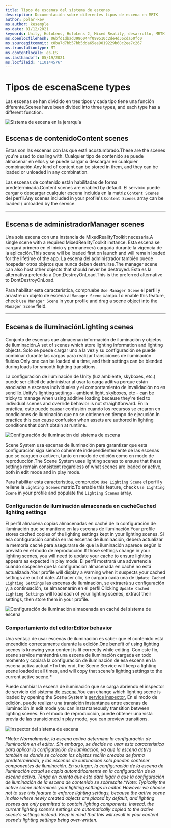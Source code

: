```yaml
---
title: Tipos de escenas del sistema de escenas
description: Documentación sobre diferentes tipos de escena en MRTK
author: polar-kev
ms.author: kesemple
ms.date: 01/12/2021
keywords: Unity, HoloLens, HoloLens 2, Mixed Reality, desarrollo, MRTK
ms.openlocfilehash: 06bfd1dbad3986044f099510c2de4d36cda50fc0
ms.sourcegitcommit: c0ba7d7bb57bb5dda65ee9019229b68c2ee7c267
ms.translationtype: MT
ms.contentlocale: es-ES
ms.lasthandoff: 05/19/2021
ms.locfileid: "110144576"
---
```

# <a name="scene-types"></a><span data-ttu-id="e5abf-104">Tipos de escena</span><span class="sxs-lookup"><span data-stu-id="e5abf-104">Scene types</span></span>

<span data-ttu-id="e5abf-105">Las escenas se han dividido en tres tipos y cada tipo tiene una función diferente.</span><span class="sxs-lookup"><span data-stu-id="e5abf-105">Scenes have been divided into three types, and each type has a different function.</span></span>

![Sistema de escena en la jerarquía](../images/scene-system/MRTK_SceneSystemEditorSceneHierarchy.PNG)

## <a name="content-scenes"></a><span data-ttu-id="e5abf-107">Escenas de contenido</span><span class="sxs-lookup"><span data-stu-id="e5abf-107">Content scenes</span></span>

<span data-ttu-id="e5abf-108">Estas son las escenas con las que está acostumbrado.</span><span class="sxs-lookup"><span data-stu-id="e5abf-108">These are the scenes you're used to dealing with.</span></span> <span data-ttu-id="e5abf-109">Cualquier tipo de contenido se puede almacenar en ellos y se puede cargar o descargar en cualquier combinación.</span><span class="sxs-lookup"><span data-stu-id="e5abf-109">Any kind of content can be stored in them, and they can be loaded or unloaded in any combination.</span></span>

<span data-ttu-id="e5abf-110">Las escenas de contenido están habilitadas de forma predeterminada.</span><span class="sxs-lookup"><span data-stu-id="e5abf-110">Content scenes are enabled by default.</span></span> <span data-ttu-id="e5abf-111">El servicio puede cargar o descargar cualquier escena incluida en la matriz `Content Scenes` del perfil.</span><span class="sxs-lookup"><span data-stu-id="e5abf-111">Any scenes included in your profile's `Content Scenes` array can be loaded / unloaded by the service.</span></span>

___

## <a name="manager-scenes"></a><span data-ttu-id="e5abf-112">Escenas de administrador</span><span class="sxs-lookup"><span data-stu-id="e5abf-112">Manager scenes</span></span>

<span data-ttu-id="e5abf-113">Una sola escena con una instancia de MixedRealityToolkit necesaria.</span><span class="sxs-lookup"><span data-stu-id="e5abf-113">A single scene with a required MixedRealityToolkit instance.</span></span> <span data-ttu-id="e5abf-114">Esta escena se cargará primero en el inicio y permanecerá cargada durante la vigencia de la aplicación.</span><span class="sxs-lookup"><span data-stu-id="e5abf-114">This scene will be loaded first on launch and will remain loaded for the lifetime of the app.</span></span> <span data-ttu-id="e5abf-115">La escena del administrador también puede hospedar otros objetos que nunca deben destruirse.</span><span class="sxs-lookup"><span data-stu-id="e5abf-115">The manager scene can also host other objects that should never be destroyed.</span></span> <span data-ttu-id="e5abf-116">Esta es la alternativa preferida a DontDestroyOnLoad.</span><span class="sxs-lookup"><span data-stu-id="e5abf-116">This is the preferred alternative to DontDestroyOnLoad.</span></span>

<span data-ttu-id="e5abf-117">Para habilitar esta característica, compruebe `Use Manager Scene` el perfil y arrastre un objeto de escena al `Manager Scene` campo.</span><span class="sxs-lookup"><span data-stu-id="e5abf-117">To enable this feature, check `Use Manager Scene` in your profile and drag a scene object into the `Manager Scene` field.</span></span>

___

## <a name="lighting-scenes"></a><span data-ttu-id="e5abf-118">Escenas de iluminación</span><span class="sxs-lookup"><span data-stu-id="e5abf-118">Lighting scenes</span></span>

<span data-ttu-id="e5abf-119">Conjunto de escenas que almacenan información de iluminación y objetos de iluminación.</span><span class="sxs-lookup"><span data-stu-id="e5abf-119">A set of scenes which store lighting information and lighting objects.</span></span> <span data-ttu-id="e5abf-120">Solo se puede cargar uno a la vez y su configuración se puede combinar durante las cargas para realizar transiciones de iluminación fluidas.</span><span class="sxs-lookup"><span data-stu-id="e5abf-120">Only one can be loaded at a time, and their settings can be blended during loads for smooth lighting transitions.</span></span>

<span data-ttu-id="e5abf-121">La configuración de iluminación de Unity (luz ambiente, skyboxes, etc.) puede ser difícil de administrar al usar la carga aditiva porque están asociadas a escenas individuales y el comportamiento de invalidación no es sencillo.</span><span class="sxs-lookup"><span data-stu-id="e5abf-121">Unity's lighting settings - ambient light, skyboxes, etc - can be tricky to manage when using additive loading because they're tied to individual scenes and override behavior is not straightforward.</span></span> <span data-ttu-id="e5abf-122">En la práctica, esto puede causar confusión cuando los recursos se crearon en condiciones de iluminación que no se obtienen en tiempo de ejecución.</span><span class="sxs-lookup"><span data-stu-id="e5abf-122">In practice this can cause confusion when assets are authored in lighting conditions that don't obtain at runtime.</span></span>

![Configuración de iluminación del sistema de escena](../images/scene-system/MRTK_SceneSystemLightingSettings.PNG)

<span data-ttu-id="e5abf-124">Scene System usa escenas de iluminación para garantizar que esta configuración siga siendo coherente independientemente de las escenas que se carguen o activen, tanto en modo de edición como en modo de reproducción.</span><span class="sxs-lookup"><span data-stu-id="e5abf-124">The Scene System uses lighting scenes to ensure that these settings remain consistent regardless of what scenes are loaded or active, both in edit mode and in play mode.</span></span>

<span data-ttu-id="e5abf-125">Para habilitar esta característica, compruebe `Use Lighting Scene` el perfil y rellene la `Lighting Scenes` matriz.</span><span class="sxs-lookup"><span data-stu-id="e5abf-125">To enable this feature, check `Use Lighting Scene` in your profile and populate the `Lighting Scenes` array.</span></span>

### <a name="cached-lighting-settings"></a><span data-ttu-id="e5abf-126">Configuración de iluminación almacenada en caché</span><span class="sxs-lookup"><span data-stu-id="e5abf-126">Cached lighting settings</span></span>

<span data-ttu-id="e5abf-127">El perfil almacena copias almacenadas en caché de la configuración de iluminación que se mantiene en las escenas de iluminación.</span><span class="sxs-lookup"><span data-stu-id="e5abf-127">Your profile stores cached copies of the lighting settings kept in your lighting scenes.</span></span> <span data-ttu-id="e5abf-128">Si esa configuración cambia en las escenas de iluminación, deberá actualizar la memoria caché para asegurarse de que la iluminación aparece según lo previsto en el modo de reproducción.</span><span class="sxs-lookup"><span data-stu-id="e5abf-128">If those settings change in your lighting scenes, you will need to update your cache to ensure lighting appears as expected in play mode.</span></span> <span data-ttu-id="e5abf-129">El perfil mostrará una advertencia cuando sospeche que la configuración almacenada en caché no está actualizada.</span><span class="sxs-lookup"><span data-stu-id="e5abf-129">Your profile will display a warning when it suspects your cached settings are out of date.</span></span> <span data-ttu-id="e5abf-130">Al hacer clic, se cargará cada una de `Update Cached Lighting Settings` las escenas de iluminación, se extraerá su configuración y, a continuación, se almacenarán en el perfil.</span><span class="sxs-lookup"><span data-stu-id="e5abf-130">Clicking `Update Cached Lighting Settings` will load each of your lighting scenes, extract their settings, then store them in your profile.</span></span>

![Configuración de iluminación almacenada en caché del sistema de escena](../images/scene-system/MRTK_SceneSystemCachedLightingSettings.PNG)

### <a name="editor-behavior"></a><span data-ttu-id="e5abf-132">Comportamiento del editor</span><span class="sxs-lookup"><span data-stu-id="e5abf-132">Editor behavior</span></span>

<span data-ttu-id="e5abf-133">Una ventaja de usar escenas de iluminación es saber que el contenido está encendido correctamente durante la edición.</span><span class="sxs-lookup"><span data-stu-id="e5abf-133">One benefit of using lighting scenes is knowing your content is lit correctly while editing.</span></span> <span data-ttu-id="e5abf-134">Con este fin, scene service mantendrá una escena de iluminación cargada en todo momento y copiará la configuración de iluminación de esa escena en la escena activa actual.\*</span><span class="sxs-lookup"><span data-stu-id="e5abf-134">To this end, the Scene Service will keep a lighting scene loaded at all times, and will copy that scene's lighting settings to the current active scene.\*</span></span>

<span data-ttu-id="e5abf-135">Puede cambiar la escena de iluminación que se carga abriendo el inspector de servicio del sistema de [escena.](../../configuration/mixed-reality-configuration-guide.md#editor-utilities)</span><span class="sxs-lookup"><span data-stu-id="e5abf-135">You can change which lighting scene is loaded by opening the Scene System's [service inspector.](../../configuration/mixed-reality-configuration-guide.md#editor-utilities)</span></span> <span data-ttu-id="e5abf-136">En el modo de edición, puede realizar una transición instantánea entre escenas de iluminación.</span><span class="sxs-lookup"><span data-stu-id="e5abf-136">In edit mode you can instantaneously transition between lighting scenes.</span></span> <span data-ttu-id="e5abf-137">En el modo de reproducción, puede obtener una vista previa de las transiciones.</span><span class="sxs-lookup"><span data-stu-id="e5abf-137">In play mode, you can preview transitions.</span></span>

![Inspector del sistema de escena](../images/scene-system/MRTK_SceneSystemServiceInspector.PNG)

<span data-ttu-id="e5abf-139">\**Nota: Normalmente, la escena activa determina la configuración de iluminación en el editor. Sin embargo, se decide no usar esta característica para aplicar la configuración de iluminación, ya que la escena activa también es donde se colocan los objetos recién creados de forma predeterminada, y las escenas de iluminación solo pueden contener componentes de iluminación. En su lugar, la configuración de la escena de iluminación actual se copia automáticamente en la configuración de la escena activa. Tenga en cuenta que esto dará lugar a que la configuración de iluminación de la escena de contenido se sobresalte.*</span><span class="sxs-lookup"><span data-stu-id="e5abf-139">\**Note: Typically the active scene determines your lighting settings in editor. However we choose not to use this feature to enforce lighting settings, because the active scene is also where newly created objects are placed by default, and lighting scenes are only permitted to contain lighting components. Instead, the current lighting scene's settings are automatically copied to the active scene's settings instead. Keep in mind that this will result in your content scene's lighting settings being over-written.*</span></span>
